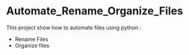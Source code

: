 # Automate_Rename_Organize_Files
This project show how to automate files using python :
 - Rename Files
 - Organize files
